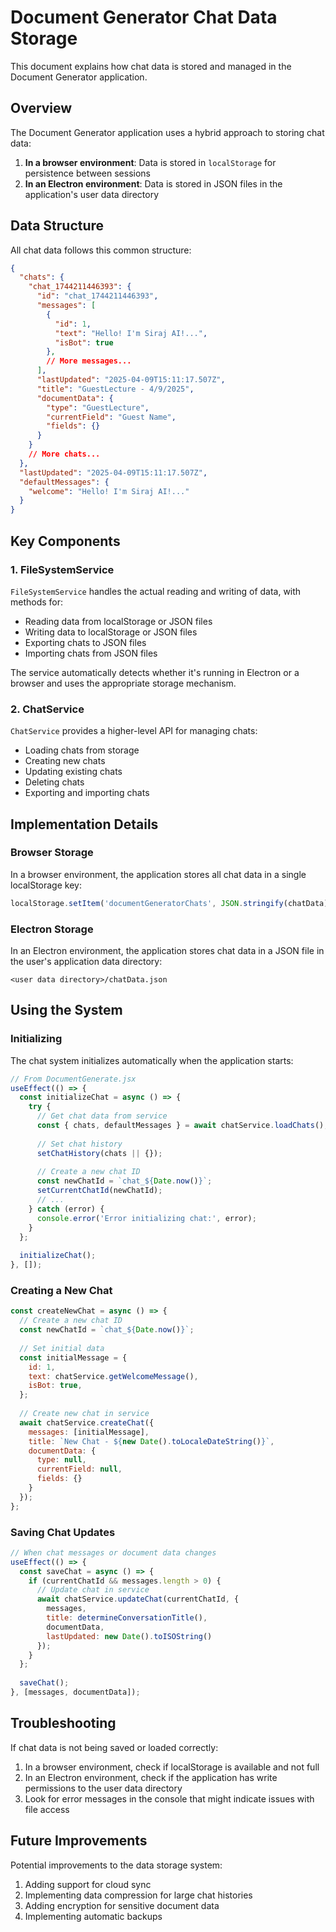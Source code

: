 # Document Generator Chat Data Storage

This document explains how chat data is stored and managed in the Document Generator application.

## Overview

The Document Generator application uses a hybrid approach to storing chat data:

1. **In a browser environment**: Data is stored in `localStorage` for persistence between sessions
2. **In an Electron environment**: Data is stored in JSON files in the application's user data directory

## Data Structure

All chat data follows this common structure:

```json
{
  "chats": {
    "chat_1744211446393": {
      "id": "chat_1744211446393",
      "messages": [
        {
          "id": 1,
          "text": "Hello! I'm Siraj AI!...",
          "isBot": true
        },
        // More messages...
      ],
      "lastUpdated": "2025-04-09T15:11:17.507Z",
      "title": "GuestLecture - 4/9/2025",
      "documentData": {
        "type": "GuestLecture",
        "currentField": "Guest Name",
        "fields": {}
      }
    }
    // More chats...
  },
  "lastUpdated": "2025-04-09T15:11:17.507Z",
  "defaultMessages": {
    "welcome": "Hello! I'm Siraj AI!..."
  }
}
```

## Key Components

### 1. FileSystemService

`FileSystemService` handles the actual reading and writing of data, with methods for:

- Reading data from localStorage or JSON files
- Writing data to localStorage or JSON files
- Exporting chats to JSON files
- Importing chats from JSON files

The service automatically detects whether it's running in Electron or a browser and uses the appropriate storage mechanism.

### 2. ChatService

`ChatService` provides a higher-level API for managing chats:

- Loading chats from storage
- Creating new chats
- Updating existing chats
- Deleting chats
- Exporting and importing chats

## Implementation Details

### Browser Storage

In a browser environment, the application stores all chat data in a single localStorage key:

```javascript
localStorage.setItem('documentGeneratorChats', JSON.stringify(chatData));
```

### Electron Storage

In an Electron environment, the application stores chat data in a JSON file in the user's application data directory:

```
<user data directory>/chatData.json
```

## Using the System

### Initializing

The chat system initializes automatically when the application starts:

```javascript
// From DocumentGenerate.jsx
useEffect(() => {
  const initializeChat = async () => {
    try {
      // Get chat data from service
      const { chats, defaultMessages } = await chatService.loadChats();
      
      // Set chat history
      setChatHistory(chats || {});
      
      // Create a new chat ID
      const newChatId = `chat_${Date.now()}`;
      setCurrentChatId(newChatId);
      // ...
    } catch (error) {
      console.error('Error initializing chat:', error);
    }
  };
  
  initializeChat();
}, []);
```

### Creating a New Chat

```javascript
const createNewChat = async () => {
  // Create a new chat ID
  const newChatId = `chat_${Date.now()}`;
  
  // Set initial data
  const initialMessage = {
    id: 1,
    text: chatService.getWelcomeMessage(),
    isBot: true,
  };
  
  // Create new chat in service
  await chatService.createChat({
    messages: [initialMessage],
    title: `New Chat - ${new Date().toLocaleDateString()}`,
    documentData: {
      type: null,
      currentField: null,
      fields: {}
    }
  });
};
```

### Saving Chat Updates

```javascript
// When chat messages or document data changes
useEffect(() => {
  const saveChat = async () => {
    if (currentChatId && messages.length > 0) {
      // Update chat in service
      await chatService.updateChat(currentChatId, {
        messages,
        title: determineConversationTitle(),
        documentData,
        lastUpdated: new Date().toISOString()
      });
    }
  };
  
  saveChat();
}, [messages, documentData]);
```

## Troubleshooting

If chat data is not being saved or loaded correctly:

1. In a browser environment, check if localStorage is available and not full
2. In an Electron environment, check if the application has write permissions to the user data directory
3. Look for error messages in the console that might indicate issues with file access

## Future Improvements

Potential improvements to the data storage system:

1. Adding support for cloud sync
2. Implementing data compression for large chat histories
3. Adding encryption for sensitive document data
4. Implementing automatic backups 